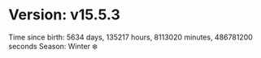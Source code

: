 # Version: v15.5.3
Time since birth: 5634 days, 135217 hours, 8113020 minutes, 486781200 seconds
Season: Winter ❄️
